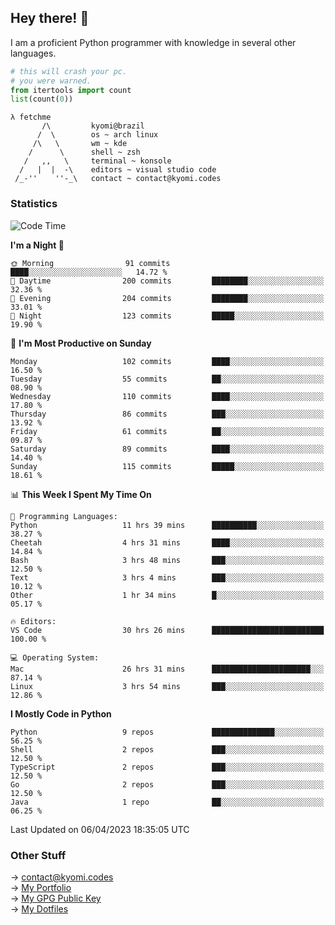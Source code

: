 ## Hey there! 👋
I am a proficient Python programmer with knowledge in several other languages.

```py
# this will crash your pc.
# you were warned.
from itertools import count
list(count(0))
```
```
λ fetchme
       /\         kyomi@brazil
      /  \        os ~ arch linux
     /\   \       wm ~ kde
    /      \      shell ~ zsh
   /   ,,   \     terminal ~ konsole
  /   |  |  -\    editors ~ visual studio code
 /_-''    ''-_\   contact ~ contact@kyomi.codes
```

### Statistics
<!--START_SECTION:waka-->
![Code Time](http://img.shields.io/badge/Code%20Time-313%20hrs%2052%20mins-blue)

**I'm a Night 🦉** 

```text
🌞 Morning                91 commits          ████░░░░░░░░░░░░░░░░░░░░░   14.72 % 
🌆 Daytime                200 commits         ████████░░░░░░░░░░░░░░░░░   32.36 % 
🌃 Evening                204 commits         ████████░░░░░░░░░░░░░░░░░   33.01 % 
🌙 Night                  123 commits         █████░░░░░░░░░░░░░░░░░░░░   19.90 % 
```
📅 **I'm Most Productive on Sunday** 

```text
Monday                   102 commits         ████░░░░░░░░░░░░░░░░░░░░░   16.50 % 
Tuesday                  55 commits          ██░░░░░░░░░░░░░░░░░░░░░░░   08.90 % 
Wednesday                110 commits         ████░░░░░░░░░░░░░░░░░░░░░   17.80 % 
Thursday                 86 commits          ███░░░░░░░░░░░░░░░░░░░░░░   13.92 % 
Friday                   61 commits          ██░░░░░░░░░░░░░░░░░░░░░░░   09.87 % 
Saturday                 89 commits          ████░░░░░░░░░░░░░░░░░░░░░   14.40 % 
Sunday                   115 commits         █████░░░░░░░░░░░░░░░░░░░░   18.61 % 
```


📊 **This Week I Spent My Time On** 

```text
💬 Programming Languages: 
Python                   11 hrs 39 mins      ██████████░░░░░░░░░░░░░░░   38.27 % 
Cheetah                  4 hrs 31 mins       ████░░░░░░░░░░░░░░░░░░░░░   14.84 % 
Bash                     3 hrs 48 mins       ███░░░░░░░░░░░░░░░░░░░░░░   12.50 % 
Text                     3 hrs 4 mins        ███░░░░░░░░░░░░░░░░░░░░░░   10.12 % 
Other                    1 hr 34 mins        █░░░░░░░░░░░░░░░░░░░░░░░░   05.17 % 

🔥 Editors: 
VS Code                  30 hrs 26 mins      █████████████████████████   100.00 % 

💻 Operating System: 
Mac                      26 hrs 31 mins      ██████████████████████░░░   87.14 % 
Linux                    3 hrs 54 mins       ███░░░░░░░░░░░░░░░░░░░░░░   12.86 % 
```

**I Mostly Code in Python** 

```text
Python                   9 repos             ██████████████░░░░░░░░░░░   56.25 % 
Shell                    2 repos             ███░░░░░░░░░░░░░░░░░░░░░░   12.50 % 
TypeScript               2 repos             ███░░░░░░░░░░░░░░░░░░░░░░   12.50 % 
Go                       2 repos             ███░░░░░░░░░░░░░░░░░░░░░░   12.50 % 
Java                     1 repo              ██░░░░░░░░░░░░░░░░░░░░░░░   06.25 % 
```




 Last Updated on 06/04/2023 18:35:05 UTC
<!--END_SECTION:waka-->

### Other Stuff

→ contact@kyomi.codes<br />
→ [My Portfolio](https://kyomi.codes)<br />
→ [My GPG Public Key](https://github.com/bitterteriyaki.gpg)<br />
→ [My Dotfiles](https://github.com/bitterteriyaki/dotfiles) 
